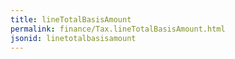 ```yaml
---
title: lineTotalBasisAmount
permalink: finance/Tax.lineTotalBasisAmount.html
jsonid: linetotalbasisamount
---
```

